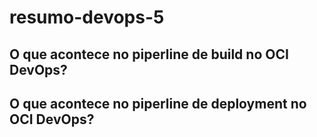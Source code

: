 # resumo-devops-5

## O que acontece no piperline de build no OCI DevOps?

## O que acontece no piperline de deployment no OCI DevOps?
